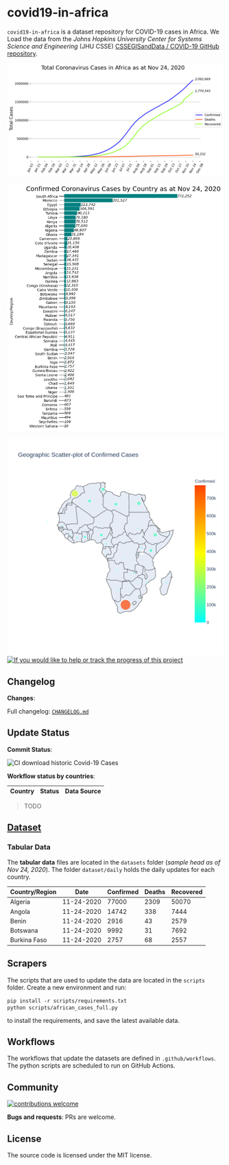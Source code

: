 # covid19-in-africa

`covid19-in-africa` is a dataset repository for COVID-19 cases in Africa. We Load the data from the _Johns Hopkins University Center for Systems Science and Engineering_ (JHU CSSE) [CSSEGISandData /
COVID-19 GitHub repository](https://github.com/CSSEGISandData/COVID-19/tree/master/csse_covid_19_data).

![africa totals](images/africa_totals.png)

![africa totals](images/africa_daily.png)

![africa totals](images/geo_scatter.png)
[![If you would like to help or track the progress of this project](https://img.shields.io/badge/Roadmap-data--pipeline-informational)](https://github.com/4bic/covid19-in-africa/projects/1)

## Changelog

**Changes**:

Full changelog: [`CHANGELOG.md`](CHANGELOG.md)

## Update Status

**Commit Status**:

![CI download historic Covid-19 Cases](https://github.com/CodeForAfrica/covid19-in-africa/workflows/CI%20download%20historic%20Covid-19%20Cases/badge.svg)

**Workflow status by countries**:

| Country | Status | Data Source |
| ------------- | ------------- | --- |

> TODO

## [Dataset](https://github.com/4bic/covid19-in-africa/tree/master/datasets)

### Tabular Data

The **tabular data** files are located in the `datasets` folder (_sample head as of Nov 24, 2020_). The folder `dataset/daily` holds the daily updates for each country.

<!-- > The metadata for the tabular data is found in `.dataherb/metadata.yml`. -->
Country/Region | Date       | Confirmed | Deaths | Recovered
-------------- | ---------- | --------- | ------ | ---------
Algeria        | 11-24-2020 | 77000     | 2309   | 50070
Angola         | 11-24-2020 | 14742     | 338    | 7444
Benin          | 11-24-2020 | 2916      | 43     | 2579
Botswana       | 11-24-2020 | 9992      | 31     | 7692
Burkina Faso   | 11-24-2020 | 2757      | 68     | 2557

<!-- ### Other Data

Some of the countries publish more than simple tabular data. We cache the files in `documents` folder. -->

## Scrapers

The scripts that are used to update the data are located in the `scripts` folder. Create a new environment and run:

    pip install -r scripts/requirements.txt
    python scripts/african_cases_full.py

to install the requirements, and save the latest available data.

## Workflows

The workflows that update the datasets are defined in `.github/workflows`. The python scripts are scheduled to run on GitHub Actions.

## Community

[![contributions welcome](https://img.shields.io/badge/contributions-welcome-brightgreen.svg?style=flat)](https://github.com/CodeForAfrica/covid19-in-africa/issues)

**Bugs and requests**: PRs are welcome.

## License

The source code is licensed under the MIT license.
